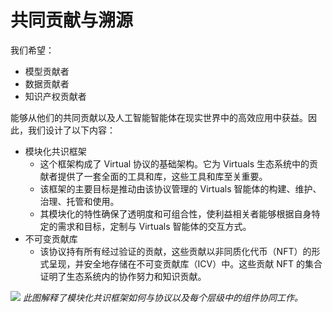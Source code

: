 # 共同贡献与溯源

我们希望：
- 模型贡献者
- 数据贡献者
- 知识产权贡献者

能够从他们的共同贡献以及人工智能智能体在现实世界中的高效应用中获益。因此，我们设计了以下内容：
- 模块化共识框架
  - 这个框架构成了 Virtual 协议的基础架构。它为 Virtuals 生态系统中的贡献者提供了一套全面的工具和库，这些工具和库至关重要。
  - 该框架的主要目标是推动由该协议管理的 Virtuals 智能体的构建、维护、治理、托管和使用。
  - 其模块化的特性确保了透明度和可组合性，使利益相关者能够根据自身特定的需求和目标，定制与 Virtuals 智能体的交互方式。
- 不可变贡献库
  - 该协议持有所有经过验证的贡献，这些贡献以非同质化代币（NFT）的形式呈现，并安全地存储在不可变贡献库（ICV）中。这些贡献 NFT 的集合证明了生态系统内的协作努力和知识贡献。

![](/images/virtuals/co-contribution-and-provenance.png)
*此图解释了模块化共识框架如何与协议以及每个层级中的组件协同工作。*

